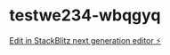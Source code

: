 # testwe234-wbqgyq

[Edit in StackBlitz next generation editor ⚡️](https://stackblitz.com/~/github.com/ReEnvisionAi/testwe234-wbqgyq)